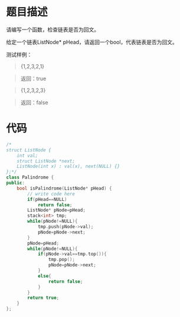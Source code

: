 # 题目描述
请编写一个函数，检查链表是否为回文。

给定一个链表ListNode* pHead，请返回一个bool，代表链表是否为回文。

测试样例：
> {1,2,3,2,1}

> 返回：true

> {1,2,3,2,3}

> 返回：false

# 代码
```cpp
/*
struct ListNode {
    int val;
    struct ListNode *next;
    ListNode(int x) : val(x), next(NULL) {}
};*/
class Palindrome {
public:
    bool isPalindrome(ListNode* pHead) {
        // write code here
        if(pHead==NULL)
            return false;
        ListNode* pNode=pHead;
        stack<int> tmp;
        while(pNode!=NULL){
            tmp.push(pNode->val);
            pNode=pNode->next;
        }
        pNode=pHead;
        while(pNode!=NULL){
            if(pNode->val==tmp.top()){
                tmp.pop();
                pNode=pNode->next;
            }
            else{
                return false;
            }
        }
        return true;
    }
};
```
